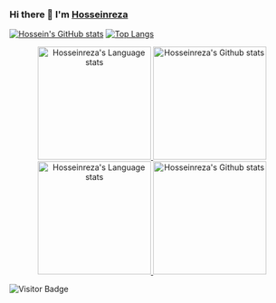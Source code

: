 ### Hi there 👋 I'm [Hosseinreza ](https://www.github.com/2x-Hra)

[![Hossein's GitHub stats](https://github-readme-stats.vercel.app/api?username=2x-Hra&count_private=true&show_icons=true&theme=tokyonight&include_all_commits=true)](https://github.com/anuraghazra/github-readme-stats)
[![Top Langs](https://github-readme-stats.vercel.app/api/top-langs/?username=2x-Hra&layout=compact&theme=tokyonight&langs_count=8)](https://github.com/anuraghazra/github-readme-stats)


<!-- Light Mode -->
<div align="center"> 
<a href="https://github.com/anuraghazra/github-readme-stats#gh-light-mode-only">
<img height=200 src="https://github-readme-stats-git-master-rstaa-rickstaa.vercel.app/api/top-langs/?username=2x-Hra&layout=compact&langs_count=10&hide_border=1&role=OWNER,COLLABORATOR#gh-light-mode-only" alt="Hosseinreza's Language stats" />
</a>
<a href="https://github.com/anuraghazra/github-readme-stats#gh-light-mode-only">
<img height=200 src="https://github-readme-stats-git-master-rstaa-rickstaa.vercel.app/api?username=2x-Hra&show_icons=true&count_private=true&line_height=28&hide_border=1&include_all_commits=true&card_width=450&role=OWNER,COLLABORATOR&exclude_repo=github-readme-stats#gh-light-mode-only" alt="Hosseinreza's Github stats" />
</a>
</div>

<!-- Dark Mode -->
<div align="center"> 
<a href="https://github.com/anuraghazra/github-readme-stats#gh-dark-mode-only">
<img height=200 src="https://github-readme-stats-git-master-rstaa-rickstaa.vercel.app/api/top-langs/?username=2x-Hra&layout=compact&langs_count=10&hide_border=1&role=OWNER,COLLABORATOR&theme=dark&bg_color=000000#gh-dark-mode-only" alt="Hosseinreza's Language stats" />
</a>
<a href="https://github.com/anuraghazra/github-readme-stats#gh-dark-mode-only">
<img height=200 src="https://github-readme-stats-git-master-rstaa-rickstaa.vercel.app/api?username=2x-Hra&show_icons=true&count_private=true&line_height=28&hide_border=1&include_all_commits=true&card_width=450&role=OWNER,COLLABORATOR&exclude_repo=github-readme-stats&theme=dark&bg_color=000000#gh-dark-mode-only" alt="Hosseinreza's Github stats" />
</a>
</div>


![Visitor Badge](https://visitor-badge.laobi.icu/badge?page_id=2x-Hra)











